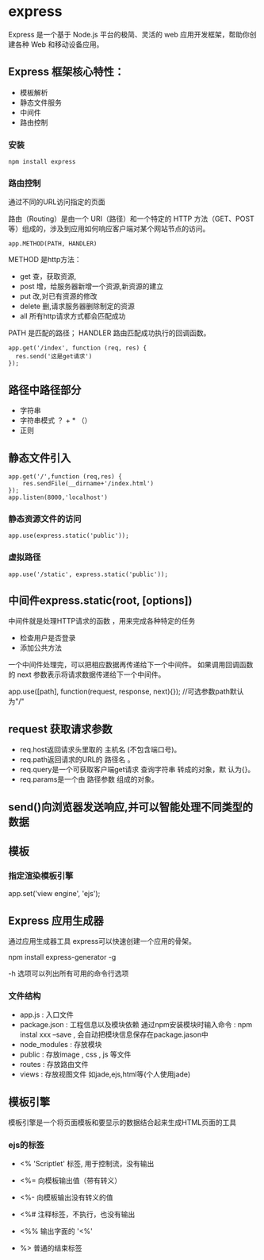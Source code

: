 # express
Express 是一个基于 Node.js 平台的极简、灵活的 web 应用开发框架，帮助你创建各种 Web 和移动设备应用。

## Express 框架核心特性：
- 模板解析
- 静态文件服务
- 中间件
- 路由控制

### 安装

```
npm install express
```

### 路由控制
通过不同的URL访问指定的页面

路由（Routing）是由一个 URI（路径）和一个特定的 HTTP 方法（GET、POST等）组成的，涉及到应用如何响应客户端对某个网站节点的访问。

```
app.METHOD(PATH, HANDLER)
```
METHOD 是http方法：
- get  查，获取资源,
- post 增，给服务器新增一个资源,新资源的建立
- put  改,对已有资源的修改
- delete 删,请求服务器删除制定的资源
- all   所有http请求方式都会匹配成功

PATH 是匹配的路径；
HANDLER 路由匹配成功执行的回调函数。

```
app.get('/index', function (req, res) {
  res.send('这是get请求')
});
```
## 路径中路径部分

- 字符串
- 字符串模式 ？ + * （）
- 正则

## 静态文件引入
```
app.get('/',function (req,res) {
    res.sendFile(__dirname+'/index.html')
});
app.listen(8000,'localhost')
```
### 静态资源文件的访问
```
app.use(express.static('public'));
```
### 虚拟路径
```
app.use('/static', express.static('public'));
```



## 中间件express.static(root, [options])

中间件就是处理HTTP请求的函数 ，用来完成各种特定的任务
- 检查用户是否登录
- 添加公共方法

一个中间件处理完，可以把相应数据再传递给下一个中间件。 如果调用回调函数的 next 参数表示将请求数据传递给下一个中间件。

app.use([path], function(request, response, next){}); //可选参数path默认为"/"

## request 获取请求参数
- req.host返回请求头里取的 主机名 (不包含端口号)。
- req.path返回请求的URL的 路径名 。
- req.query是一个可获取客户端get请求 查询字符串 转成的对象，默 认为{}。
- req.params是一个由 路径参数 组成的对象。

## send()向浏览器发送响应,并可以智能处理不同类型的数据


## 模板

### 指定渲染模板引擎
app.set('view engine', 'ejs');

## Express 应用生成器
通过应用生成器工具 express可以快速创建一个应用的骨架。

npm install express-generator -g

-h 选项可以列出所有可用的命令行选项

### 文件结构
- app.js : 入口文件
- package.json : 工程信息以及模块依赖 通过npm安装模块时输入命令 : npm instal xxx –save , 会自动把模块信息保存在package.jason中
- node_modules : 存放模块
- public : 存放image , css , js 等文件
- routes : 存放路由文件
- views : 存放视图文件
    如jade,ejs,html等(个人使用jade)

    
## 模板引擎
模板引擎是一个将页面模板和要显示的数据结合起来生成HTML页面的工具

### ejs的标签
- <% 'Scriptlet' 标签, 用于控制流，没有输出

- <%= 向模板输出值（带有转义）

- <%- 向模板输出没有转义的值

- <%# 注释标签，不执行，也没有输出

- <%% 输出字面的 '<%'

- %> 普通的结束标签




